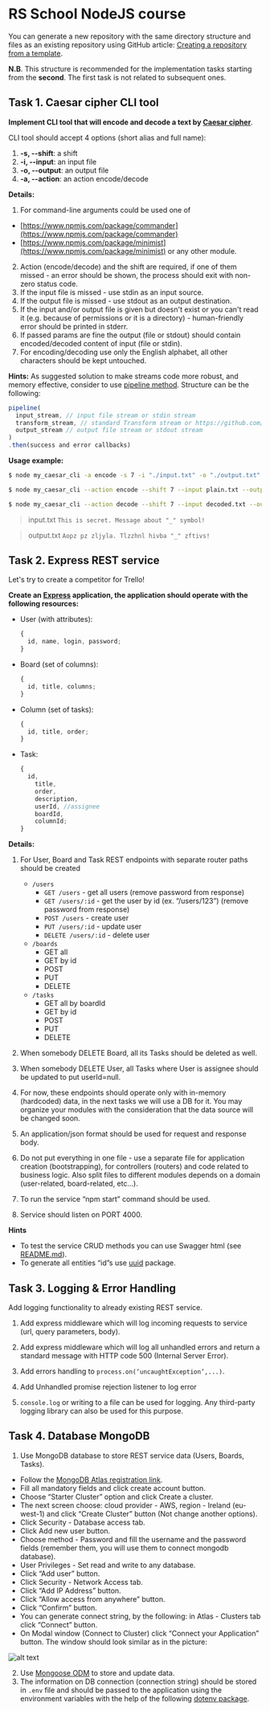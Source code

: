 # RS School NodeJS course

You can generate a new repository with the same directory structure and files as an existing repository using GitHub article: [ Creating a repository from a template](https://help.github.com/en/github/creating-cloning-and-archiving-repositories/creating-a-repository-from-a-template).

**N.B**. This structure is recommended for the implementation tasks starting from the **second**. The first task is not related to subsequent ones.

## Task 1. Caesar cipher CLI tool

**Implement CLI tool that will encode and decode a text by [Caesar cipher](https://en.wikipedia.org/wiki/Caesar_cipher)**.

CLI tool should accept 4 options (short alias and full name):

1.  **-s, --shift**: a shift
2.  **-i, --input**: an input file
3.  **-o, --output**: an output file
4.  **-a, --action**: an action encode/decode

**Details:**

1. For command-line arguments could be used one of

- [https://www.npmjs.com/package/commander](https://www.npmjs.com/package/commander)
- [https://www.npmjs.com/package/minimist](https://www.npmjs.com/package/minimist)
  or any other module.

2. Action (encode/decode) and the shift are required, if one of them missed - an error should be shown, the process should exit with non-zero status code.
3. If the input file is missed - use stdin as an input source.
4. If the output file is missed - use stdout as an output destination.
5. If the input and/or output file is given but doesn't exist or you can't read it (e.g. because of permissions or it is a directory) - human-friendly error should be printed in stderr.
6. If passed params are fine the output (file or stdout) should contain encoded/decoded content of input (file or stdin).
7. For encoding/decoding use only the English alphabet, all other characters should be kept untouched.

**Hints:**
As suggested solution to make streams code more robust, and memory effective, consider to use [pipeline method](https://nodejs.org/api/stream.html#stream_stream_pipeline_streams_callback).
Structure can be the following:

```javascript
pipeline(
  input_stream, // input file stream or stdin stream
  transform_stream, // standard Transform stream or https://github.com/rvagg/through2
  output_stream // output file stream or stdout stream
)
.then(success and error callbacks)
```

**Usage example:**

```bash
$ node my_caesar_cli -a encode -s 7 -i "./input.txt" -o "./output.txt"
```

```bash
$ node my_caesar_cli --action encode --shift 7 --input plain.txt --output encoded.txt
```

```bash
$ node my_caesar_cli --action decode --shift 7 --input decoded.txt --output plain.txt
```

> input.txt
> `This is secret. Message about "_" symbol!`

> output.txt
> `Aopz pz zljyla. Tlzzhnl hivba "_" zftivs!`

## Task 2. Express REST service

Let's try to create a competitor for Trello!

**Create an [Express](https://expressjs.com/ru/) application, the application should operate with the following resources:**

- User (with attributes):
  ```javascript
  {
    id, name, login, password;
  }
  ```
- Board (set of columns):
  ```javascript
  {
    id, title, columns;
  }
  ```
- Column (set of tasks):
  ```javascript
  {
    id, title, order;
  }
  ```
- Task:
  ```javascript
  {
    id,
      title,
      order,
      description,
      userId, //assignee
      boardId,
      columnId;
  }
  ```

**Details:**

1. For User, Board and Task REST endpoints with separate router paths should be created

   - `/users`
     - `GET /users` - get all users (remove password from response)
     - `GET /users/:id` - get the user by id (ex. “/users/123”) (remove password from response)
     - `POST /users` - create user
     - `PUT /users/:id` - update user
     - `DELETE /users/:id` - delete user
   - `/boards`
     - GET all
     - GET by id
     - POST
     - PUT
     - DELETE
   - `/tasks`
     - GET all by boardId
     - GET by id
     - POST
     - PUT
     - DELETE

2. When somebody DELETE Board, all its Tasks should be deleted as well.

3. When somebody DELETE User, all Tasks where User is assignee should be updated to put userId=null.

4. For now, these endpoints should operate only with in-memory (hardcoded) data, in the next tasks we will use a DB for it. You may organize your modules with the consideration that the data source will be changed soon.

5. An application/json format should be used for request and response body.

6. Do not put everything in one file - use a separate file for application creation (bootstrapping), for controllers (routers) and code related to business logic. Also split files to different modules depends on a domain (user-related, board-related, etc...).

7. To run the service “npm start” command should be used.

8. Service should listen on PORT 4000.

**Hints**

- To test the service CRUD methods you can use Swagger html (see [README.md](https://github.com/rolling-scopes-school/nodejs-course-template/blob/master/README.md#running-application)).
- To generate all entities “id”s use [uuid](https://www.npmjs.com/package/uuid) package.

## Task 3. Logging & Error Handling

Add logging functionality to already existing REST service.

1. Add express middleware which will log incoming requests to service (url, query parameters, body).
2. Add express middleware which will log all unhandled errors and return a standard message with HTTP code 500 (Internal Server Error).

3. Add errors handling to `process.on(‘uncaughtException’,...)`.
4. Add Unhandled promise rejection listener to log error
5. `console.log` or writing to a file can be used for logging. Any third-party logging library can also be used for this purpose.

## Task 4. Database MongoDB

1. Use MongoDB database to store REST service data (Users, Boards, Tasks).

- Follow the [MongoDB Atlas registration link](https://www.mongodb.com/cloud/atlas/register).
- Fill all mandatory fields and click create account button.
- Choose “Starter Cluster” option and click Create a cluster.
- The next screen choose: cloud provider - AWS, region - Ireland (eu-west-1) and click “Create Cluster” button (Not change another options).
- Click Security - Database access tab.
- Click Add new user button.
- Choose method - Password and fill the username and the password fields (remember them, you will use them to connect mongodb database).
- User Privileges - Set read and write to any database.
- Click “Add user” button.
- Click Security - Network Access tab.
- Click “Add IP Address” button.
- Click “Allow access from anywhere” button.
- Click “Confirm” button.
- You can generate connect string, by the following: in Atlas - Clusters tab click “Connect” button.
- On Modal window (Connect to Cluster) click “Connect your Application” button. The window should look similar as in the picture:

![alt text](./doc/connection.png 'Connection modal')

2. Use [Mongoose ODM](https://mongoosejs.com/) to store and update data.
3. The information on DB connection (connection string) should be stored in `.env` file and should be passed to the application using the environment variables with the help of the following [dotenv package](https://www.npmjs.com/package/dotenv).

